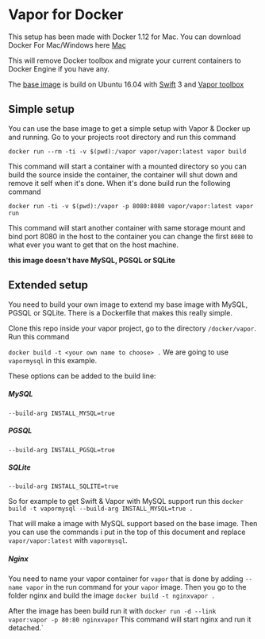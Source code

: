 # Vapor for Docker

This setup has been made with Docker 1.12 for Mac.
You can download Docker For Mac/Windows here
[Mac](https://download.docker.com/mac/stable/Docker.dmg)

This will remove Docker toolbox and migrate your current containers to Docker Engine if you have any.

The [base image](https://hub.docker.com/r/vapor/vapor/) is build on Ubuntu 16.04 with [Swift](https://github.com/apple/swift) 3 and [Vapor toolbox](https://github.com/vapor/toolbox)

## Simple setup
You can use the base image to get a simple setup with Vapor & Docker up and running.
Go to your projects root directory and run this command

`docker run --rm -ti -v $(pwd):/vapor vapor/vapor:latest vapor build`

This command will start a container with a mounted directory so you can build the source inside the container, the container will shut down and remove it self when it's done.
When it's done build run the following command

`docker run -ti -v $(pwd):/vapor -p 8080:8080 vapor/vapor:latest vapor run`

This command will start another container with same storage mount and bind port 8080 in the host to the container you can change the first `8080` to what ever you want to get that on the host machine.

**this image doesn't have MySQL, PGSQL or SQLite**

## Extended setup
You need to build your own image to extend my base image with MySQL, PGSQL or SQLite.
There is a Dockerfile that makes this really simple.

Clone this repo inside your vapor project, go to the directory `/docker/vapor`.
Run this command

`docker build -t <your own name to choose> .`
We are going to use `vapormysql` in this example.

These options can be added to the build line:
##### MySQL
`--build-arg INSTALL_MYSQL=true`

##### PGSQL
`--build-arg INSTALL_PGSQL=true`

##### SQLite
`--build-arg INSTALL_SQLITE=true`

So for example to get Swift & Vapor with MySQL support run this
`docker build -t vapormysql --build-arg INSTALL_MYSQL=true .`

That will make a image with MySQL support based on the base image.
Then you can use the commands i put in the top of this document and replace `vapor/vapor:latest` with `vapormysql`.

##### Nginx
You need to name your vapor container for `vapor` that is done by adding `--name vapor` in the run command for your `vapor` image.
Then you go to the folder nginx and build the image `docker build -t nginxvapor .`

After the image has been build run it with `docker run -d --link vapor:vapor -p 80:80 nginxvapor`
This command will start nginx and run it detached.`
